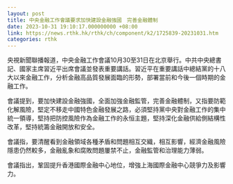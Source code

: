 ```yaml
---
layout: post
title: 中央金融工作會議要求加快建設金融強國　完善金融體制
date: 2023-10-31 19:10:17.000000000 +08:00
link: https://news.rthk.hk/rthk/ch/component/k2/1725839-20231031.htm
categories: rthk
---
```


央視新聞聯播報道，中央金融工作會議10月30至31日在北京舉行。中共中央總書記、國家主席習近平出席會議並發表重要講話。習近平在重要講話中總結黨的十八大以來金融工作，分析金融高品質發展面臨的形勢，部署當前和今後一個時期的金融工作。

會議提到，要加快建設金融強國，全面加強金融監管，完善金融體制，又指要防範化解風險，堅定不移走中國特色金融發展之路，必須堅持黨中央對金融工作的集中統一領導，堅持把防控風險作為金融工作的永恒主題，堅持深化金融供給側結構性改革，堅持統籌金融開放和安全。

會議指，要清醒看到金融領域各種矛盾和問題相互交織，相互影響，經濟金融風險隱患仍然較多，金融亂象和腐敗問題屢禁不止，金融監管和治理能力薄弱。

會議指出，鞏固提升香港國際金融中心地位，增強上海國際金融中心競爭力及影響力。
